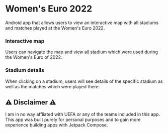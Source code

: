 # Women's Euro 2022
Android app that allows users to view an interactive map with all stadiums and matches played at the Women's Euro 2022.

### Interactive map
Users can navigate the map and view all stadium which were used during the Women's Euro of 2022.

### Stadium details
When clicking on a stadium, users will see details of the specific stadium as well as the matches which were played there.

## ⚠️ Disclaimer ⚠️
I am in no way affliated with UEFA or any of the teams included in this app. This app was built purely for personal purposes and to gain more experience building apps with Jetpack Compose.
